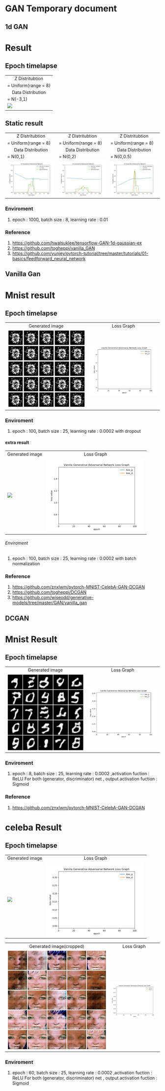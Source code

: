 GAN Temporary document
======================


1d GAN
---------

# Result
## Epoch timelapse

<table align='center'>
<tr align='center'>
 <td> Z Distritubtion</td>
 </tr>
 <tr>
 <td> = Uniform(range = 8) </td>
 </tr>
<tr align='center'>
 <td> Data Distribution </td>
  </tr>
 <tr>
 <td> = N(-3,1) </td>
 </tr>
<tr>
 <td><img src = 'img/1dgan.gif'> </td>
</tr>
</table>

## Static result


<table align='center'>
<tr align='center'>
 <td> Z Distritubtion</td>
 <td> Z Distritubtion</td>
 <td> Z Distritubtion</td>
 </tr>
 <tr>
 <td> = Uniform(range = 8) </td>
  <td> = Uniform(range = 8) </td>
  <td> = Uniform(range = 8) </td>
 </tr>
<tr align='center'>
 <td> Data Distribution </td>
  <td> Data Distribution </td>
  <td> Data Distribution </td>
  </tr>
 <tr>
 <td> = N(0,1) </td>
   <td> = N(0,2) </td>
   <td> = N(0,0.5) </td>
 </tr>
<tr>
 <td><img src = 'img/1dgan_1.png' ></td>
   <td><img src = 'img/1dgan_2.png'> </td>
     <td><img src = 'img/1dgan_0.5.png'> </td>
</tr>
</table>

### Enviroment
1. epoch : 1000, batch size : 8, learning rate : 0.01

### Reference
1. https://github.com/hwalsuklee/tensorflow-GAN-1d-gaussian-ex
2. https://github.com/togheppi/vanilla_GAN
3. https://github.com/yunjey/pytorch-tutorial/tree/master/tutorials/01-basics/feedforward_neural_network


Vanilla Gan
------------------

# Mnist result
## Epoch timelapse

<table align='center'>
<tr align='center'>
 <td> Generated image</td>
 <td> Loss Graph </td>
 </tr>
<tr>
 <td><img src = 'img/gan_mnist.gif'> </td>
 <td><img src = 'img/gan_mnist_loss.gif'></td>
</tr>
</table>

### Enviroment
1. epoch : 100, batch size : 25, learning rate : 0.0002 with dropout

#### extra result

<table align='center'>
<tr align='center'>
 <td> Generated image</td>
 <td> Loss Graph </td>
 </tr>
<tr>
 <td><img src = 'img/gan_bn_mnist.gif'> </td>
 <td><img src = 'img/gan_bn_mnist_loss.gif'></td>
</tr>
</table>

###### Enviroment
1. epoch : 100, batch size : 25, learning rate : 0.0002 with batch normalization

### Reference
1. https://github.com/znxlwm/pytorch-MNIST-CelebA-GAN-DCGAN
2. https://github.com/togheppi/DCGAN
3. https://github.com/wiseodd/generative-models/tree/master/GAN/vanilla_gan



DCGAN
-----------------

# Mnist Result
## Epoch timelapse

<table align='center'>
<tr align='center'>
 <td> Generated image</td>
 <td> Loss Graph </td>
 </tr>
<tr>
 <td><img src = 'img/dcgan_mnist_fixed_ani.gif'> </td>
 <td><img src = 'img/dcgan_mnist_loss.gif'></td>
</tr>
</table>

### Enviroment
1. epoch : 8, batch size : 25, learning rate : 0.0002 ,activation fuction : ReLU For 
both (generator, discriminator) net , output activation fuction : Sigmoid

### Reference
1. https://github.com/znxlwm/pytorch-MNIST-CelebA-GAN-DCGAN

# celeba Result
## Epoch timelapse

<table align='center'>
<tr align='center'>
 <td> Generated image</td>
 <td> Loss Graph </td>
 </tr>
<tr>
 <td><img src = 'img/dcgan_celeba.gif'> </td>
 <td><img src = 'img/dcgan_celeba_loss.gif'></td>
</tr>
</table> 

<table align='center'>
<tr align='center'>
 <td> Generated image(cropped)</td>
 <td> Loss Graph </td>
 </tr>
<tr>
 <td><img src = 'img/cropped_output.gif'> </td>
 <td><img src = 'img/cropped_celeba_loss.gif'></td>
</tr>
</table> 

### Enviroment
1. epoch : 60, batch size : 25, learning rate : 0.0002 ,activation fuction : ReLU For 
both (generator, discriminator) net , output activation fuction : Sigmoid

